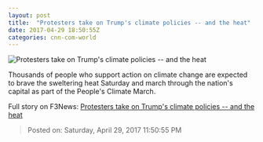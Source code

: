 ```yaml
---
layout: post
title:  "Protesters take on Trump's climate policies -- and the heat"
date: 2017-04-29 18:50:55Z
categories: cnn-com-world
---
```


![Protesters take on Trump's climate policies -- and the heat](http://i2.cdn.cnn.com/cnnnext/dam/assets/170429104826-climate-march-washington-screengrab-0429-super-tease.jpg)

Thousands of people who support action on climate change are expected to brave the sweltering heat Saturday and march through the nation's capital as part of the People's Climate March.


Full story on F3News: [Protesters take on Trump's climate policies -- and the heat](http://www.f3nws.com/n/pnGY)

> Posted on: Saturday, April 29, 2017 11:50:55 PM
